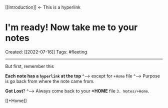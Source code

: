 [[Introduction]]  <- This is a hyperlink

# I'm ready! Now take me to your notes
Created:  [[2022-07-16]]
Tags: #fleeting 

---
But first, remember this 

**Each note has a `hyperlink` at the top** 
^--> except for `+Home` file
^--> Purpose is go back from where the note came from. 


**Got Lost**?
^--> Always come back to your **+HOME** file `3. Notes/+Home`.


[[+Home]]








